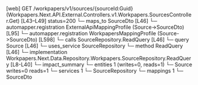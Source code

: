 [web] GET /workpapers/v1/sources/{sourceId:Guid}  (Workpapers.Next.API.External.Controllers.v1.Workpapers.SourcesController.Get)  [L43–L49] status=200
  └─ maps_to SourceDto [L46]
    └─ automapper.registration ExternalApiMappingProfile (Source->SourceDto) [L95]
    └─ automapper.registration WorkpapersMappingProfile (Source->SourceDto) [L598]
  └─ calls SourceRepository.ReadQuery [L46]
  └─ query Source [L46]
  └─ uses_service SourceRepository
    └─ method ReadQuery [L46]
      └─ implementation Workpapers.Next.Data.Repository.Workpapers.SourceRepository.ReadQuery [L8-L40]
  └─ impact_summary
    └─ entities 1 (writes=0, reads=1)
      └─ Source writes=0 reads=1
    └─ services 1
      └─ SourceRepository
    └─ mappings 1
      └─ SourceDto

